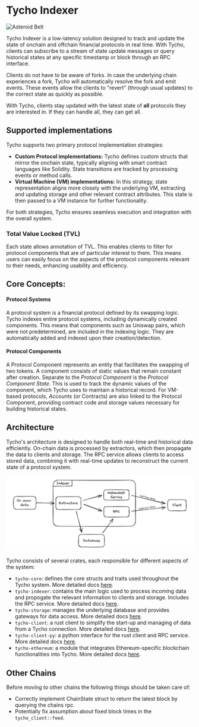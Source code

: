 # Tycho Indexer

![Asteroid Belt](./assets/belt.webp)

Tycho Indexer is a low-latency solution designed to track and update the state of onchain and offchain financial protocols in real time. With Tycho, clients can subscribe to a stream of state update messages or query historical states at any specific timestamp or block through an RPC interface.

Clients do not have to be aware of forks. In case the underlying chain experiences a fork, Tycho will automatically
resolve the fork and emit events. These events allow the clients to "revert" (through usual updates) to the correct
state as quickly as possible.

With Tycho, clients stay updated with the latest state of **all** protocols they are interested in. If they can handle all, they can get all.

## Supported implementations

Tycho supports two primary protocol implementation strategies:

- **Custom Protocol implementations:** Tycho defines custom structs that mirror the onchain state, typically aligning with smart contract languages like Solidity. State transitions are tracked by processing events or method calls.
- **Virtual Machine (VM) implementations:** In this strategy, state representation aligns more closely with the underlying VM, extracting and updating storage and other relevant contract attributes. This state is then passed to a VM instance for further functionality.

For both strategies, Tycho ensures seamless execution and integration with the overall system.

### Total Value Locked (TVL)

Each state allows annotation of TVL. This enables clients to filter for protocol components that are of particular interest to them.
This means users can easily focus on the aspects of the protocol components relevant to their needs, enhancing usability
and efficiency.

## Core Concepts:

#### Protocol Systems

A protocol system is a financial protocol defined by its swapping logic.
Tycho indexes entire protocol systems, including dynamically created components.
This means that components such as Uniswap pairs, which were not predetermined, are included in the indexing logic. They are automatically
added and indexed upon their creation/detection.

#### Protocol Components

A Protocol Component represents an entity that facilitates the swapping of two tokens. A component consists of static values that remain constant after creation. Separate to the _Protocol Component_ is the _Protocol Component State_. This is used to track the dynamic values of the component, which Tycho uses to maintain a historical record. For VM-based protocols, _Accounts_ (or Contracts) are also linked to the Protocol Component, providing contract code and storage values necessary for building historical states.

## Architecture

Tycho's architecture is designed to handle both real-time and historical data efficiently. On-chain data is processed by extractors, which then propagate the data to clients and storage. The RPC service allows clients to access stored data, combining it with real-time updates to reconstruct the current state of a protocol system.

![Tycho Flow Diagram](./assets/tycho_flow_diagram.png)

Tycho consists of several crates, each responsible for different aspects of the system:

- `tycho-core`: defines the core structs and traits used throughout the Tycho system. More detailed docs [here](./tycho-core/README.md).
- `tycho-indexer`: contains the main logic used to process incoming data and propogate the relevant information to clients and storage. Includes the RPC service. More detailed docs [here](./tycho-indexer/README.md).
- `tycho-storage`: manages the underlying database and provides gateways for data access. More detailed docs [here](./tycho-storage/README.md).
- `tycho-client`: a rust client to simplify the start-up and managing of data from a Tycho connection. More detailed docs [here](./tycho-client/README.md).
- `tycho-client-py`: a python interface for the rust client and RPC service. More detailed docs [here](./tycho-client-py/README.md).
- `tycho-ethereum`: a module that integrates Ethereum-specific blockchain functionalities into Tycho. More detailed docs [here](./tycho-ethereum/README.md).

## Other Chains

Before moving to other chains the following things should be taken care of:

- Correctly implement ChainState struct to return the latest block by querying the chains rpc.
- Potentially fix assumption about fixed block times in the `tycho_client::feed`.
